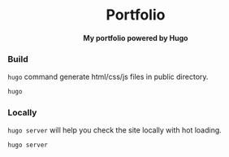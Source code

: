 <H1 align="center">
Portfolio
</H1>
<H4 align="center">
My portfolio powered by Hugo</br>
</H4>

### Build

`hugo` command generate html/css/js files in public directory.

```sh
hugo
```

### Locally

`hugo server` will help you check the site locally with hot loading.

```sh
hugo server
```
